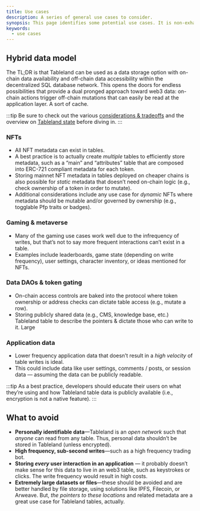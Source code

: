 ```yaml
---
title: Use cases
description: A series of general use cases to consider.
synopsis: This page identifies some potential use cases. It is non-exhaustive but provides guidelines / considerations for where developers can use Tableland, and as always, consider the host chain as part of the use case criteria (e.g., Ethereum is more expensive to write to than an L2).
keywords:
  - use cases
---
```


## Hybrid data model

The TL;DR is that Tableland can be used as a data storage option with on-chain data availability and off-chain data accessibility within the decentralized SQL database network. This opens the doors for endless possibilities that provide a dual pronged approach toward web3 data: on-chain actions trigger off-chain mutations that can easily be read at the application layer. A sort of cache.

:::tip
Be sure to check out the various [considerations & tradeoffs](/concepts/network/considerations-tradeoffs) and the overview on [Tableland state](/concepts/network/tableland-state) before diving in.
:::

### NFTs

- All NFT metadata can exist in tables.
- A best practice is to actually create _multiple_ tables to efficiently store metadata, such as a “main” and “attributes” table that are composed into ERC-721 compliant metadata for each token.
- Storing mainnet NFT metadata in tables deployed on cheaper chains is also possible for _static_ metadata that doesn’t need on-chain logic (e.g., check ownership of a token in order to mutate).
- Additional considerations include any use case for _dynamic_ NFTs where metadata should be mutable and/or governed by ownership (e.g., togglable Pfp traits or badges).

### Gaming & metaverse

- Many of the gaming use cases work well due to the infrequency of writes, but that’s not to say more frequent interactions can’t exist in a table.
- Examples include leaderboards, game state (depending on write frequency), user settings, character inventory, or ideas mentioned for NFTs.

### Data DAOs & token gating

- On-chain access controls are baked into the protocol where token ownership or address checks can dictate table access (e.g., mutate a row).
- Storing publicly shared data (e.g., CMS, knowledge base, etc.) Tableland table to describe the pointers & dictate those who can write to it. Large

### Application data

- Lower frequency application data that doesn’t result in a _high velocity_ of table writes is ideal.
- This could include data like user settings, comments / posts, or session data — assuming the data can be publicly readable.

:::tip
As a best practice, developers should educate their users on what they’re using and how Tableland table data is publicly available (i.e., encryption is not a native feature).
:::

## What to avoid

- **Personally identifiable data**—Tableland is an _open network_ such that _anyone_ can read from any table. Thus, personal data shouldn’t be stored in Tableland (unless encrypted).
- **High frequency, sub-second writes**—such as a high frequency trading bot.
- **Storing _every_ user interaction in an application** — it probably doesn’t make sense for this data to live in an web3 table, such as keystrokes or clicks. The write frequency would result in high costs.
- **Extremely large datasets or files**—these should be avoided and are better handled by file storage, using solutions like IPFS, Filecoin, or Arweave. But, _the pointers to these locations_ and related metadata are a great use case for Tableland tables, actually.
